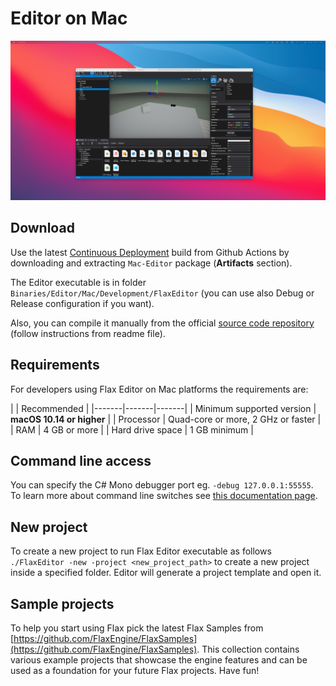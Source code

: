 # Editor on Mac

![Flax Editor on Mac](media/flax-editor-mac.png)

## Download

Use the latest [Continuous Deployment](https://github.com/FlaxEngine/FlaxEngine/actions/workflows/cd.yml) build from Github Actions by downloading and extracting `Mac-Editor` package (**Artifacts** section). 

The Editor executable is in folder `Binaries/Editor/Mac/Development/FlaxEditor` (you can use also Debug or Release configuration if you want).

Also, you can compile it manually from the official [source code repository](https://github.com/FlaxEngine/FlaxEngine) (follow instructions from readme file).

## Requirements

For developers using Flax Editor on Mac platforms the requirements are:

| | Recommended |
|-------|-------|-------|
| Minimum supported version | **macOS 10.14 or higher** |
| Processor | Quad-core or more, 2 GHz or faster |
| RAM | 4 GB or more |
| Hard drive space | 1 GB minimum |

## Command line access

You can specify the C# Mono debugger port eg. `-debug 127.0.0.1:55555`. To learn more about command line switches see [this documentation page](../editor/advanced/command-line-access.md).

## New project

To create a new project to run Flax Editor executable as follows `./FlaxEditor -new -project <new_project_path>` to create a new project inside a specified folder. Editor will generate a project template and open it.

## Sample projects

To help you start using Flax pick the latest Flax Samples from [https://github.com/FlaxEngine/FlaxSamples](https://github.com/FlaxEngine/FlaxSamples). This collection contains various example projects that showcase the engine features and can be used as a foundation for your future Flax projects. Have fun!
